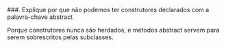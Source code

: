 ###. Explique por que não podemos ter construtores declarados com a palavra-chave abstract

Porque construtores nunca são herdados, e métodos abstract servem para serem sobrescritos pelas subclasses.

